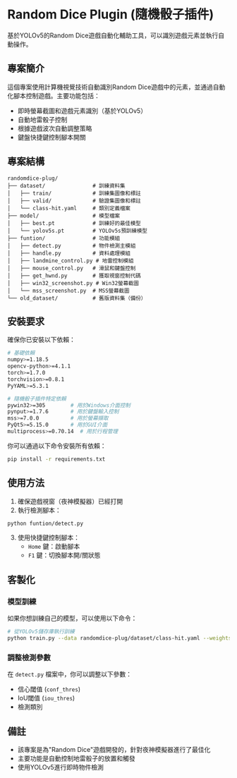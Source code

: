# Random Dice Plugin (隨機骰子插件)

基於YOLOv5的Random Dice遊戲自動化輔助工具，可以識別遊戲元素並執行自動操作。

## 專案簡介

這個專案使用計算機視覺技術自動識別Random Dice遊戲中的元素，並通過自動化腳本控制遊戲。主要功能包括：

- 即時螢幕截圖和遊戲元素識別（基於YOLOv5）
- 自動地雷骰子控制
- 根據遊戲波次自動調整策略
- 鍵盤快捷鍵控制腳本開關

## 專案結構

```
randomdice-plug/
├── dataset/               # 訓練資料集
│   ├── train/             # 訓練集圖像和標註
│   ├── valid/             # 驗證集圖像和標註
│   └── class-hit.yaml     # 類別定義檔案
├── model/                 # 模型檔案
│   ├── best.pt            # 訓練好的最佳模型
│   └── yolov5s.pt         # YOLOv5s預訓練模型
├── funtion/               # 功能模組
│   ├── detect.py          # 物件檢測主模組
│   ├── handle.py          # 資料處理模組
│   ├── landmine_control.py # 地雷控制模組
│   ├── mouse_control.py   # 滑鼠和鍵盤控制
│   ├── get_hwnd.py        # 獲取視窗控制代碼
│   ├── win32_screenshot.py # Win32螢幕截圖
│   └── mss_screenshot.py  # MSS螢幕截圖
└── old_dataset/           # 舊版資料集（備份）
```

## 安裝要求

確保你已安裝以下依賴：

```bash
# 基礎依賴
numpy>=1.18.5
opencv-python>=4.1.1
torch>=1.7.0
torchvision>=0.8.1
PyYAML>=5.3.1

# 隨機骰子插件特定依賴
pywin32>=305        # 用於Windows介面控制
pynput>=1.7.6       # 用於鍵盤輸入控制
mss>=7.0.0          # 用於螢幕擷取
PyQt5>=5.15.0       # 用於GUI介面
multiprocess>=0.70.14  # 用於行程管理
```

你可以通過以下命令安裝所有依賴：

```bash
pip install -r requirements.txt
```

## 使用方法

1. 確保遊戲視窗（夜神模擬器）已經打開
2. 執行檢測腳本：

```bash
python funtion/detect.py
```

3. 使用快捷鍵控制腳本：
   - `Home` 鍵：啟動腳本
   - `F1` 鍵：切換腳本開/關狀態

## 客製化

### 模型訓練

如果你想訓練自己的模型，可以使用以下命令：

```bash
# 從YOLOv5儲存庫執行訓練
python train.py --data randomdice-plug/dataset/class-hit.yaml --weights yolov5s.pt --img 640
```

### 調整檢測參數

在 `detect.py` 檔案中，你可以調整以下參數：
- 信心閾值 (`conf_thres`)
- IoU閾值 (`iou_thres`)
- 檢測類別

## 備註

- 該專案是為"Random Dice"遊戲開發的，針對夜神模擬器進行了最佳化
- 主要功能是自動控制地雷骰子的放置和觸發
- 使用YOLOv5進行即時物件檢測

